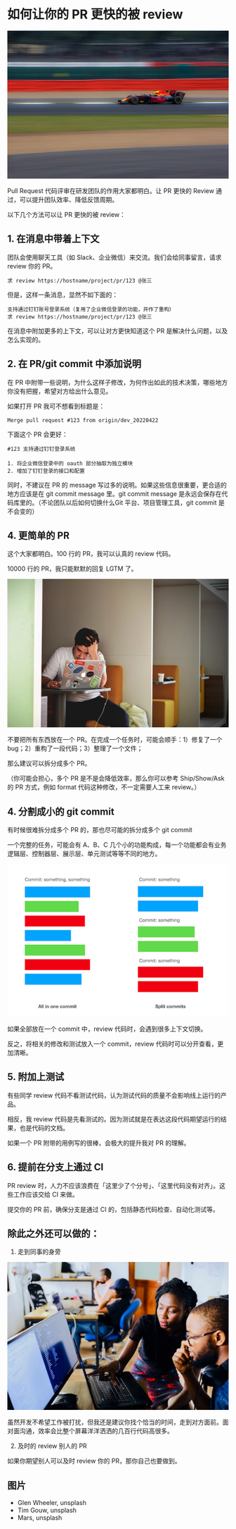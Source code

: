 # 如何让你的 PR 更快的被 review

[![fast](images/20220421/glen-wheeler-gN3oQVVJDYo-unsplash_preview.jpeg)](images/20220421/glen-wheeler-gN3oQVVJDYo-unsplash.jpeg)

Pull Request 代码评审在研发团队的作用大家都明白。让 PR 更快的 Review 通过，可以提升团队效率、降低反馈周期。

以下几个方法可以让 PR 更快的被 review：

## 1. 在消息中带着上下文

团队会使用聊天工具（如 Slack、企业微信）来交流。我们会给同事留言，请求 review 你的 PR。

```
求 review https://hostname/project/pr/123 @张三
```

但是，这样一条消息，显然不如下面的：

```
支持通过钉钉账号登录系统（复用了企业微信登录的功能，并作了重构）
求 review https://hostname/project/pr/123 @张三
```

在消息中附加更多的上下文，可以让对方更快知道这个 PR 是解决什么问题，以及怎么实现的。

## 2. 在 PR/git commit 中添加说明

在 PR 中附带一些说明，为什么这样子修改，为何作出如此的技术决策，哪些地方你没有把握，希望对方给出什么意见。

如果打开 PR 我可不想看到标题是：

```
Merge pull request #123 from origin/dev_20220422
```

下面这个 PR 会更好：

```
#123 支持通过钉钉登录系统

1. 将企业微信登录中的 oauth 部分抽取为独立模块
2. 增加了钉钉登录的接口和配置
```

同时，不建议在 PR 的 message 写过多的说明。如果这些信息很重要，更合适的地方应该是在 git commit message 里。git commit message 是永远会保存在代码库里的。（不论团队以后如何切换什么Git 平台、项目管理工具，git commit 是不会变的）

## 4. 更简单的 PR

这个大家都明白。100 行的 PR，我可以认真的 review 代码。

10000 行的 PR，我只能默默的回复 LGTM 了。

[![review the code](images/20220421/tim-gouw-1K9T5YiZ2WU-unsplash_preview.jpeg)](images/20220421/tim-gouw-1K9T5YiZ2WU-unsplash.jpeg)

不要把所有东西放在一个 PR。在完成一个任务时，可能会顺手：1）修复了一个 bug；2）重构了一段代码；3）整理了一个文件；

那么建议可以拆分成多个 PR。

（你可能会担心，多个 PR 是不是会降低效率，那么你可以参考 Ship/Show/Ask 的 PR 方式，例如 format 代码这种修改，不一定需要人工来 review。）

## 4. 分割成小的 git commit

有时候很难拆分成多个 PR 的，那也尽可能的拆分成多个 git commit

一个完整的任务，可能会有 A、B、C 几个小的功能构成，每一个功能都会有业务逻辑层、控制器层、展示层、单元测试等等不同的地方。

[![all in one commit vs split commits](images/20220421/all-in-one-vs-split-commits_preview.png)](images/20220421/all-in-one-vs-split-commits.png)

如果全部放在一个 commit 中，review 代码时，会遇到很多上下文切换。

反之，将相关的修改和测试放入一个 commit，review 代码时可以分开查看，更加清晰。

## 5. 附加上测试

有些同学 review 代码不看测试代码，认为测试代码的质量不会影响线上运行的产品。

相反，我 review 代码是先看测试的。因为测试就是在表达这段代码期望运行的结果，也是代码的文档。

如果一个 PR 附带的用例写的很棒，会极大的提升我对 PR 的理解。

## 6. 提前在分支上通过 CI

PR review 时，人力不应该浪费在「这里少了个分号」、「这里代码没有对齐」。这些工作应该交给 CI 来做。

提交你的 PR 前，确保分支是通过 CI 的，包括静态代码检查、自动化测试等。

## 除此之外还可以做的：

1. 走到同事的身旁

[![review the code](images/20220421/mars-IgUR1iX0mqM-unsplash_preview.jpeg)](images/20220421/mars-IgUR1iX0mqM-unsplash.jpeg)

虽然开发不希望工作被打扰，但我还是建议你找个恰当的时间，走到对方面前。面对面沟通，效率会比整个屏幕洋洋洒洒的几百行代码高很多。

2. 及时的 review 别人的 PR

如果你期望别人可以及时 review 你的 PR，那你自己也要做到。

## 图片

* Glen Wheeler, unsplash
* Tim Gouw, unsplash
* Mars, unsplash
